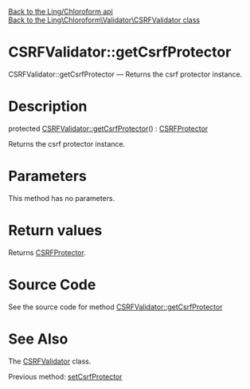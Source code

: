 [Back to the Ling/Chloroform api](https://github.com/lingtalfi/Chloroform/blob/master/doc/api/Ling/Chloroform.md)<br>
[Back to the Ling\Chloroform\Validator\CSRFValidator class](https://github.com/lingtalfi/Chloroform/blob/master/doc/api/Ling/Chloroform/Validator/CSRFValidator.md)


CSRFValidator::getCsrfProtector
================



CSRFValidator::getCsrfProtector — Returns the csrf protector instance.




Description
================


protected [CSRFValidator::getCsrfProtector](https://github.com/lingtalfi/Chloroform/blob/master/doc/api/Ling/Chloroform/Validator/CSRFValidator/getCsrfProtector.md)() : [CSRFProtector](https://github.com/lingtalfi/CSRFTools/blob/master/doc/api/Ling/CSRFTools/CSRFProtector.md)




Returns the csrf protector instance.




Parameters
================

This method has no parameters.


Return values
================

Returns [CSRFProtector](https://github.com/lingtalfi/CSRFTools/blob/master/doc/api/Ling/CSRFTools/CSRFProtector.md).








Source Code
===========
See the source code for method [CSRFValidator::getCsrfProtector](https://github.com/lingtalfi/Chloroform/blob/master/Validator/CSRFValidator.php#L86-L92)


See Also
================

The [CSRFValidator](https://github.com/lingtalfi/Chloroform/blob/master/doc/api/Ling/Chloroform/Validator/CSRFValidator.md) class.

Previous method: [setCsrfProtector](https://github.com/lingtalfi/Chloroform/blob/master/doc/api/Ling/Chloroform/Validator/CSRFValidator/setCsrfProtector.md)<br>

